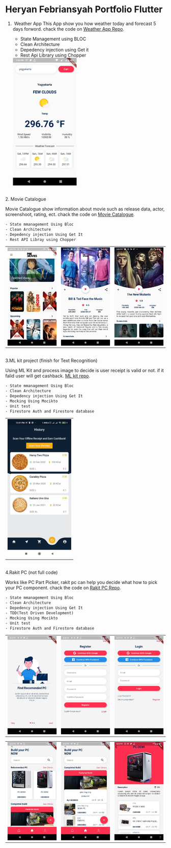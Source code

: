 # Heryan Febriansyah Portfolio Flutter

1.  Weather App 
    This App show you how weather today and forecast 5 days forword. chack the code on [Weather App Repo](https://github.com/HCfebrian/app_weather).

    - State Management using BLOC
    - Clean Architecture
    - Depedency injection using Get it
    - Rest Api Library using Chopper
    
     <img src="https://github.com/HCfebrian/portfolio/blob/master/appWeatherImage/appWeather.jpeg" width="200"/>


<br />
2.  Movie Catalogue

Movie Catalogue show information about movie such as release data, actor, screenshoot, rating, ect. chack the code on [Movie Catalogue](https://github.com/HCfebrian/movie_app_flutter).


    - State mmanagement Using Bloc
    - Clean Architecture 
    - Depedency injection Using Get It
    - Rest API Libray using Chopper

<div style="text-align: center">
    <table>
        <tr>
            <td style="text-align: center">
                <a href="">
                    <img src="https://github.com/HCfebrian/portfolio/blob/master/movieCataloge/home.jpeg" width="200"/>
                </a>
            </td>            
            <td style="text-align: center">
                <a href="">
                    <img src="https://github.com/HCfebrian/portfolio/blob/master/movieCataloge/movieDetail.jpeg" width="200"/>
                </a>
            </td>
            <td style="text-align: center">
                <a href="">
                    <img src="https://github.com/HCfebrian/portfolio/blob/master/movieCataloge/movieDetail2.jpeg" width="200" />
                </a>
            </td>
        </tr>
     </table>
</div>


<br />
3.ML kit project (finish for Text Recognition)

Using ML Kit and process image to decide is user receipt is valid or not. if it falid user will get cashback. [ML kit repo](https://github.com/HCfebrian/flutter_text_recognition).

    - State mmanagement Using Bloc
    - Clean Architecture 
    - Depedency injection Using Get It
    - Mocking Using Mocikto
    - Unit test
    - Firestore Auth and Firestore database

<div style="text-align: center">
    <table>
        <tr>
            <td style="text-align: center">
                <a href="">
                    <img src="https://github.com/HCfebrian/flutter_text_recognition/blob/master/assets/images/photo_2021-02-11_12-03-49.jpg" width="200"/>
                </a>
            </td>            
            </tr>
     </table>
</div>


<br />
4.Rakit PC  (not full code)

Works like PC Part Picker, rakit pc can help you decide what how to pick your PC component. chack the code on [Rakit PC Repo](https://github.com/HCfebrian/TDD_rakit_komputer_Clean_Architecture).

    - State mmanagement Using Bloc
    - Clean Architecture 
    - Depedency injection Using Get It
    - TDD(Test Driven Development)
    - Mocking Using Mocikto
    - Unit test
    - Firestore Auth and Firestore database

<div style="text-align: center">
    <table>
        <tr>
            <td style="text-align: center">
                <a href="">
                    <img src="https://github.com/HCfebrian/portfolio/blob/master/rakit_pc/1.jpeg" width="200"/>
                </a>
            </td>            
            <td style="text-align: center">
                <a href="">
                    <img src="https://github.com/HCfebrian/portfolio/blob/master/rakit_pc/2.jpeg" width="200"/>
                </a>
            </td>
            <td style="text-align: center">
                <a href="">
                    <img src="https://github.com/HCfebrian/portfolio/blob/master/rakit_pc/2-2.jpeg" width="200" />
                </a>
            </td>
        </tr>
     </table>
    <table>
        <tr>
            <td style="text-align: center">
                <a href="">
                    <img src="https://github.com/HCfebrian/portfolio/blob/master/rakit_pc/3.jpeg" width="200"/>
                </a>
            </td>            
            <td style="text-align: center">
                <a href="">
                    <img src="https://github.com/HCfebrian/portfolio/blob/master/rakit_pc/5.jpeg" width="200"/>
                </a>
            </td>
            <td style="text-align: center">
                <a href="">
                    <img src="https://github.com/HCfebrian/portfolio/blob/master/rakit_pc/4.jpeg" width="200" />
                </a>
            </td>
        </tr>
     </table>
</div>


